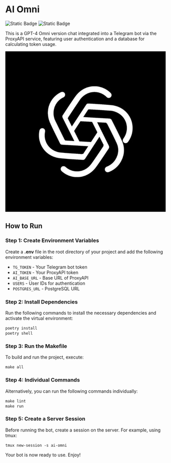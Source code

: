 # AI Omni

![Static Badge](https://img.shields.io/badge/Python-3\.12-blue)
![Static Badge](https://img.shields.io/badge/Telegram_API-7\.4-re)

This is a GPT-4 Omni version chat integrated into a Telegram bot via the ProxyAPI service, featuring user authentication and a database for calculating token usage.

![logo](./assets/logo.jpg)

## How to Run

### Step 1: Create Environment Variables

Create a **.env** file in the root directory of your project and add the following environment variables:

- `TG_TOKEN` - Your Telegram bot token
- `AI_TOKEN` - Your ProxyAPI token
- `AI_BASE_URL` - Base URL of ProxyAPI
- `USERS` - User IDs for authentication
- `POSTGRES_URL` - PostgreSQL URL

### Step 2: Install Dependencies

Run the following commands to install the necessary dependencies and activate the virtual environment:

```
poetry install
poetry shell
```

### Step 3: Run the Makefile

To build and run the project, execute:

```
make all
```

### Step 4: Individual Commands

Alternatively, you can run the following commands individually:

```
make lint
make run
```

### Step 5: Create a Server Session

Before running the bot, create a session on the server. For example, using tmux:

```
tmux new-session -s ai-omni
```

Your bot is now ready to use. Enjoy!



